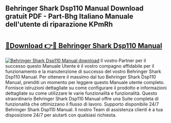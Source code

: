 ## Behringer Shark Dsp110 Manual Download gratuit PDF - Part-Bhg Italiano Manuale dell'utente di riparazione KPmRh

# <h2><a href="http://dfco3u.blite.top/?on=Behringer+Shark+Dsp110+Manual">🔗Download 👉🔴 Behringer Shark Dsp110 Manual</a></h2>

[![Behringer Shark Dsp110 Manual download](https://i.imgur.com/lujVjoI.png)](http://dfco3u.blite.top/?on=Behringer+Shark+Dsp110+Manual)
Il vostro Partner per il successo questo Manuale Utente è il vostro compagno affidabile per il funzionamento e la manutenzione di successo del vostro Behringer Shark Dsp110 Manual. Per ottenere il massimo dal tuo Behringer Shark Dsp110 Manual, prenditi un momento per leggere questo Manuale utente completo. Fornisce istruzioni dettagliate su come configurare il prodotto e informazioni dettagliate su come utilizzare le varie funzionalità e funzionalità. Questo straordinario Behringer Shark Dsp110 Manual offre una Suite completa di funzionalità che ottimizzano il flusso di lavoro. Supporto disponibile 24/7 Behringer Shark Dsp110 Manual. Il nostro Team di assistenza clienti è a tua disposizione 24/7 per aiutarti con qualsiasi richiesta.
